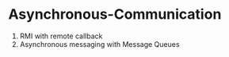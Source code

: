 # Asynchronous-Communication

  1) RMI with remote callback  
  2) Asynchronous messaging with Message Queues 
